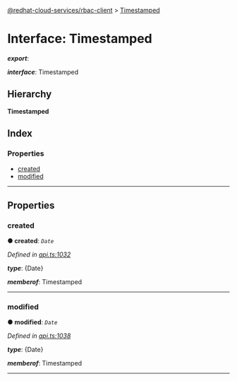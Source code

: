 [@redhat-cloud-services/rbac-client](../README.md) > [Timestamped](../interfaces/timestamped.md)

# Interface: Timestamped

*__export__*: 

*__interface__*: Timestamped

## Hierarchy

**Timestamped**

## Index

### Properties

* [created](timestamped.md#created)
* [modified](timestamped.md#modified)

---

## Properties

<a id="created"></a>

###  created

**● created**: *`Date`*

*Defined in [api.ts:1032](https://github.com/RedHatInsights/javascript-clients/blob/master/packages/rbac/api.ts#L1032)*

*__type__*: {Date}

*__memberof__*: Timestamped

___
<a id="modified"></a>

###  modified

**● modified**: *`Date`*

*Defined in [api.ts:1038](https://github.com/RedHatInsights/javascript-clients/blob/master/packages/rbac/api.ts#L1038)*

*__type__*: {Date}

*__memberof__*: Timestamped

___

